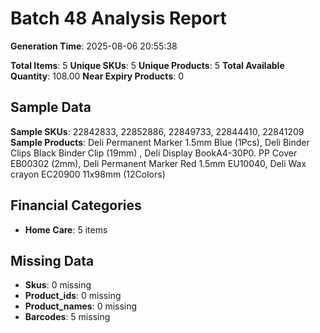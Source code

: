 # Batch 48 Analysis Report

**Generation Time**: 2025-08-06 20:55:38

**Total Items**: 5
**Unique SKUs**: 5
**Unique Products**: 5
**Total Available Quantity**: 108.00
**Near Expiry Products**: 0

## Sample Data
**Sample SKUs**: 22842833, 22852886, 22849733, 22844410, 22841209
**Sample Products**: Deli Permanent Marker 1.5mm Blue (1Pcs), Deli Binder Clips Black Binder Clip (19mm) , Deli Display BookA4-30P0. PP Cover EB00302 (2mm), Deli Permanent Marker Red 1.5mm EU10040, Deli Wax crayon EC20900 11x98mm (12Colors)

## Financial Categories
- **Home Care**: 5 items

## Missing Data
- **Skus**: 0 missing
- **Product_ids**: 0 missing
- **Product_names**: 0 missing
- **Barcodes**: 5 missing
